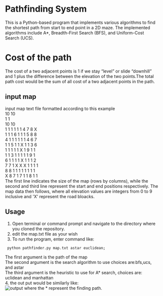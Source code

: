 # Pathfinding System
This is a Python-based program that implements various algorithms to find the shortest path from start to end point in a 2D maze. The implemented algorithms include A*, Breadth-First Search (BFS), and Uniform-Cost Search (UCS).

# Cost of the path
The cost of a two adjacent points is 1 if we stay “level” or slide “downhill” and 1 plus the difference between the elevation of the two points.The total path cost would be the sum of all cost of a two adjacent points in the path.

## input map
input map text file formatted according to this example <br>
10 10<br>
1 1<br>
10 10<br>
1 1 1 1 1 1 4 7 8 X<br>
1 1 1 6 1 1 1 5 8 8<br>
4 1 1 1 1 1 1 4 6 7<br>
1 1 5 1 1 X 1 1 3 6<br>
1 1 1 1 1 X 1 9 1 1<br>
1 1 3 1 1 1 1 1 9 1<br>
6 1 1 1 1 X 1 1 1 2<br>
7 7 1 X X X 1 1 1 1<br>
8 8 1 1 1 1 1 1 1 1<br>
X 8 7 1 7 1 1 8 1 1<br>
The first line indicates the size of the map (rows by columns), while the second
and third line represent the start and end positions respectively. The map data
then follows, where all elevation values are integers from 0 to 9 inclusive and 'X' represent the road bloacks.


## Usage
1. Open terminal or command prompt and navigate to the directory where you cloned the repository.
2. edit the map.txt file as your wish
3. To run the program, enter command like:
```
 python pathfinder.py map.txt astar euclidean;
```
The first argument is the path of the map<br>
The second argument is the search algorithm to use choices are:bfs,ucs, and astar<br>
The third argument is the heuristic to use for A* search, choices are: uclidean and manhattan<br>
4. the out put would be similarly like:<br>
![output](https://github.com/Dycade/2D-maze-path-finding/assets/85650434/3066954b-fb61-4c2b-a3fa-3976ce32a98e)
where the * represent the finding path.
